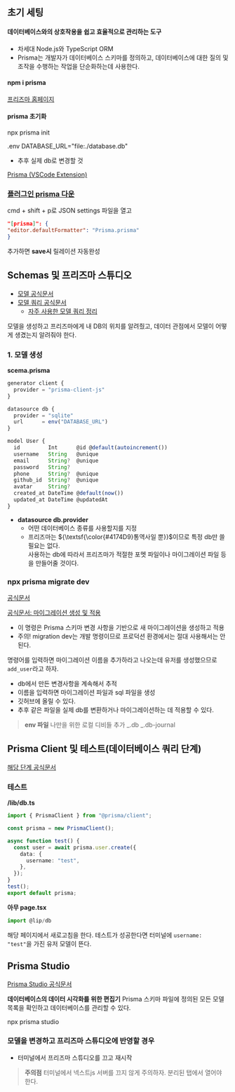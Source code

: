 ## 초기 세팅

#### 데이터베이스와의 상호작용을 쉽고 효율적으로 관리하는 도구

- 차세대 Node.js와 TypeScript ORM
- Prisma는 개발자가 데이터베이스 스키마를 정의하고, 데이터베이스에 대한 질의 및 조작을 수행하는 작업을 단순화하는데 사용한다.

#### npm i prisma

[프리즈마 홈페이지](https://www.prisma.io/orm)

#### prisma 초기화

npx prisma init

.env
DATABASE_URL="file:./database.db"

- 추후 실제 db로 변경할 것

[Prisma (VSCode Extension)](https://marketplace.visualstudio.com/items?itemName=Prisma.prisma)

### [플러그인 prisma 다운](https://marketplace.visualstudio.com/items?itemName=Prisma.prisma)

cmd + shift + p로 JSON settings 파일을 열고

```json
"[prisma]": {
"editor.defaultFormatter": "Prisma.prisma"
}
```

추가하면 **save시** 릴레이션 자동완성

## Schemas 및 프리즈마 스튜디오

- [모델 공식문서](https://www.prisma.io/docs/orm/prisma-schema/data-model/models#defining-models)
- [모델 쿼리 공식문서](https://www.prisma.io/docs/orm/reference/prisma-client-reference#findunique)
  - [자주 사용한 모델 쿼리 정리](https://velog.io/@rlaugs15/%ED%94%84%EB%A6%AC%EC%A6%88%EB%A7%88-%EB%AA%A8%EB%8D%B8-%EC%BF%BC%EB%A6%AC)

모델을 생성하고 프리즈마에게 내 DB의 위치를 알려줬고, 데이터 관점에서 모델이 어떻게 생겼는지 알려줘야 한다.

### 1. 모델 생성

**scema.prisma**

```typescript
generator client {
  provider = "prisma-client-js"
}

datasource db {
  provider = "sqlite"
  url      = env("DATABASE_URL")
}

model User {
  id         Int      @id @default(autoincrement())
  username   String   @unique
  email      String?  @unique
  password   String?
  phone      String?  @unique
  github_id  String?  @unique
  avatar     String?
  created_at DateTime @default(now())
  updated_at DateTime @updatedAt
}
```

- **datasource db.provider**
  - 어떤 데이터베이스 종류를 사용할지를 지정
  - 프리즈마는 ${\textsf{\color{#4174D9}통역사일 뿐}}$이므로 특정 db만 쓸 필요는 없다.  
    사용하는 db에 따라서 프리즈마가 적절한 포멧 파일이나 마이그레이션 파일 등을 만들어줄 것이다.

### npx prisma migrate dev

[공식문서](https://www.prisma.io/docs/getting-started/setup-prisma/start-from-scratch/relational-databases/install-prisma-client-typescript-postgresql)

[공식문서: 마이그레이션 생성 및 적용](https://www.prisma.io/docs/orm/prisma-migrate/workflows/development-and-production)

- 이 명령은 Prisma 스키마 변경 사항을 기반으로 새 마이그레이션을 생성하고 적용
- 주의! migration dev는 개발 명령이므로 프로덕션 환경에서는 절대 사용해서는 안 된다.

명령어를 입력하면 마이그레이션 이름을 추가하라고 나오는데 유저를 생성했으므로 `add_user`라고 하자.

- db에서 만든 변경사항을 계속해서 추적
- 이름을 입력하면 마이그레이션 파일과 sql 파일을 생성
- 깃허브에 올릴 수 있다.
- 추후 같은 파일을 실제 db를 변환하거나 마이그레이션하는 데 적용할 수 있다.

> **env 파일**
> 나만을 위한 로컬 디비들 추가
> _.db
> _.db-journal

## Prisma Client 및 테스트(데이터베이스 쿼리 단계)

[해당 단계 공식문서](https://www.prisma.io/docs/getting-started/setup-prisma/start-from-scratch/relational-databases/querying-the-database-typescript-postgresql)

### 테스트

**/lib/db.ts**

```typescript
import { PrismaClient } from "@prisma/client";

const prisma = new PrismaClient();

async function test() {
  const user = await prisma.user.create({
    data: {
      username: "test",
    },
  });
}
test();
export default prisma;
```

**아무 page.tsx**

```typescript
import @lip/db
```

해당 페이지에서 새로고침을 한다.
테스트가 성공한다면 터미널에 `username: "test"`을 가진 유저 모델이 뜬다.

## Prisma Studio

[Prisma Studio 공식문서](https://www.prisma.io/docs/orm/tools/prisma-studio)

**데이터베이스의 데이터 시각화를 위한 편집기**
Prisma 스키마 파일에 정의된 모든 모델 목록을 확인하고 데이터베이스를 관리할 수 있다.

npx prisma studio

### 모델을 변경하고 프리즈마 스튜디오에 반영할 경우

- 터미널에서 프리즈마 스튜디오를 끄고 재시작

> **주의점**
> 터미널에서 넥스트js 서버를 끄지 않게 주의하자.
> 분리된 탭에서 열어야 한다.

